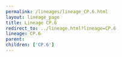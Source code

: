 ```yaml
---
permalink: /lineages/lineage_CP.6.html
layout: lineage_page
title: Lineage CP.6
redirect_to: ../lineage.html?lineage=CP.6
lineage: CP.6
parent: 
children: ['CP.6']
---
```

